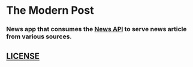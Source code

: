# The Modern Post
### News app that consumes the [News API](https://newsapi.org/) to serve news article from various sources.


## [LICENSE](/LICENSE)